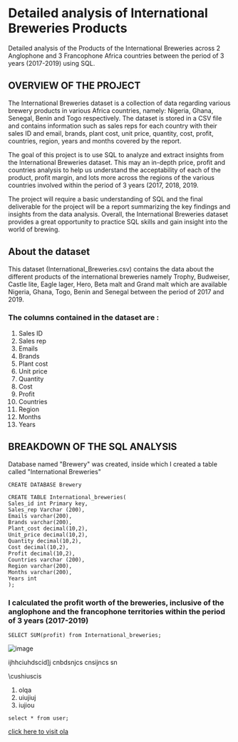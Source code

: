 # Detailed analysis of International Breweries Products
Detailed analysis of the Products of the International Breweries across 2 Anglophone and 3 Francophone Africa countries between the period of 3 years (2017-2019) using SQL. 

## OVERVIEW OF THE PROJECT
The International Breweries dataset is a collection of data regarding various brewery products in various Africa countries, namely: Nigeria, Ghana, Senegal, Benin and Togo respectively. The dataset is stored in a CSV file and contains information such as sales reps for each country with their sales ID and email, brands, plant cost, unit price, quantity, cost, profit, countries, region, years and months covered by the report.

The goal of this project is to use SQL to analyze and extract insights from the International Breweries dataset. This may an in-depth price, profit and countries analysis to help us understand the acceptability of each of the product, profit margin, and lots more across the regions of the various countries involved within the period of 3 years (2017, 2018, 2019.

The project will require a basic understanding of SQL and the final deliverable for the project will be a report summarizing the key findings and insights from the data analysis.
Overall, the International Breweries dataset provides a great opportunity to practice SQL skills and gain insight into the world of brewing.

## About the dataset

This dataset (International_Breweries.csv) contains the data about the different products of the international breweries namely Trophy, Budweiser, Castle lite, Eagle lager, Hero, Beta malt and Grand malt  which are  available Nigeria, Ghana, Togo, Benin and Senegal between the period of 2017 and 2019.

### The columns contained in the dataset are :
1.	Sales ID
2.	Sales rep
3.	Emails
5.	Brands
6.	Plant cost
7.	Unit price
8.	Quantity
9.	Cost
10.	Profit
11.	Countries
12.	Region
13.	Months
14.	Years

## BREAKDOWN OF THE SQL ANALYSIS

Database named "Brewery" was created, inside which I created a table called "International Breweries"

```
CREATE DATABASE Brewery

CREATE TABLE International_breweries(
Sales_id int Primary key,
Sales_rep Varchar (200),
Emails varchar(200),
Brands varchar(200),
Plant_cost decimal(10,2),
Unit_price decimal(10,2),
Quantity decimal(10,2),
Cost decimal(10,2),
Profit decimal(10,2),
Countries varchar (200),
Region varchar(200),
Months varchar(200),
Years int
);
```
### I calculated the profit worth of the breweries, inclusive of the anglophone and the francophone territories within the period of 3 years (2017-2019)

```SELECT SUM(profit) from International_breweries;```


![image](https://th.bing.com/th?id=OIP.-uYU204aetG-GkxUg5AyOAHaIv&w=230&h=271&c=8&rs=1&qlt=90&o=6&pid=3.1&rm=2)

ijhhciuhdscid\]j
cnbdsnjcs
cnsijncs
sn

\cushiuscis


1. olqa
2. uiujiuj
3. iujiou


```
select * from user;
```


[click here to visit ola](https://google.com)
